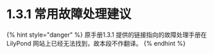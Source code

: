 # 1.3.1 常用故障处理建议

{% hint style="danger" %}
原手册1.3.1 提供的链接指向的故障处理手册在 LilyPond 网站上已经无法找到，故本段不作翻译。
{% endhint %}

